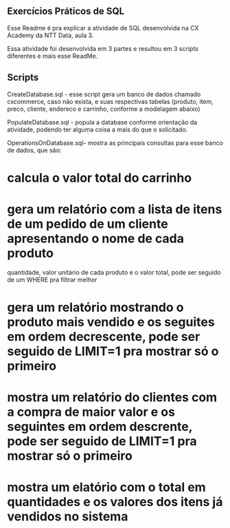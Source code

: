Exercícios Práticos de SQL
------------------------------------

Esse Readme é pra explicar a atividade de SQL desenvolvida na CX Academy da NTT Data, aula 3.  

Essa atividade foi desenvolvida em 3 partes e resultou em 3 scripts diferentes e mais esse ReadMe.  

Scripts
--------------------------------------
CreateDatabase.sql - esse script gera um banco de dados chamado cxcommerce, caso não exista, e suas respectivas tabelas (produto, item, preco, cliente, endereco e carrinho, conforme a modelagem abaixo)

PopulateDatabase.sql - popula a database conforme orientação da atividade, podendo ter alguma coisa a mais do que o solicitado.  

OperationsOnDatabase.sql- mostra as principais consultas para esse banco de dados, que são:  

# calcula o valor total do carrinho
# gera um relatório com a lista de itens de um pedido de um cliente apresentando o nome de cada produto  
quantidade, valor unitário de cada produto e o valor total, pode ser seguido de um WHERE pra filtrar melhor   
# gera um relatório mostrando o produto mais vendido e os seguites em ordem decrescente, pode ser seguido de LIMIT=1 pra mostrar só o primeiro  
# mostra um relatório do clientes com a compra de maior valor e os seguintes em ordem descrente, pode ser seguido de LIMIT=1 pra mostrar só o primeiro  
# mostra um elatório com o total em quantidades e os valores dos itens já vendidos no sistema  